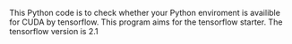 This Python code is to check whether your Python enviroment is availible for CUDA by tensorflow. This program aims for the tensorflow starter.
The tensorflow version is 2.1
